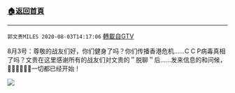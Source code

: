 ﻿###  [:house:返回首頁](https://github.com/ourhimalayas/txt)
---

`郭文贵MILES 2020-08-03T14:17:06` [轉載自GTV](https://gtv.org/web/#/UserInfo/5e596957357cc612d35a8044)

8月3号：尊敬的战友们好，你们健身了吗？你们传播香港危机……C C P病毒真相了吗？文贵在这里感谢所有的战友们对文贵的＂脱聊＂后……发来信息的和问候，🌽🌽🌽😓😓😓一切都已经开始！

[![](https://filegroup.gtv.org/cdn-cgi/image/width=600/https://filegroup.gtv.org/group3/default/20200803/14/17/0/355fc4bbe9a50b75ba12d010b6f3b291)](https://filegroup.gtv.org/group3/default/20200803/14/17/0/2088866c8af9d64f8bc5fc136774d650.mov)